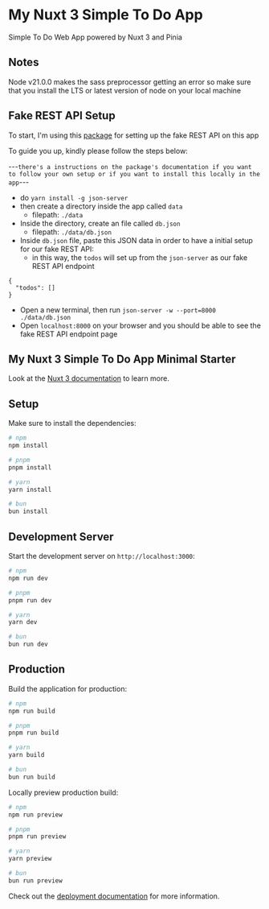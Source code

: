 # My Nuxt 3 Simple To Do App
Simple To Do Web App powered by Nuxt 3 and Pinia

## Notes
Node v21.0.0 makes the sass preprocessor getting an error so make sure that you install the LTS or latest version of node on your local machine

## Fake REST API Setup
To start, I'm using this [package](https://github.com/typicode/json-server) for setting up the fake REST API on this app

To guide you up, kindly please follow the steps below:

---`there's a instructions on the package's documentation if you want to follow your own setup or if you want to install this locally in the app`---
* do `yarn install -g json-server`
* then create a directory inside the app called `data`
    * filepath: `./data`
* Inside the directory, create an file called `db.json`
    * filepath: `./data/db.json`
* Inside `db.json` file, paste this JSON data in order to have a initial setup for our fake REST API:
    * in this way, the `todos` will set up from the `json-server` as our fake REST API endpoint
```
{
  "todos": []
}
```
* Open a new terminal, then run `json-server -w --port=8000 ./data/db.json`
* Open `localhost:8000` on your browser and you should be able to see the fake REST API endpoint page

## My Nuxt 3 Simple To Do App Minimal Starter

Look at the [Nuxt 3 documentation](https://nuxt.com/docs/getting-started/introduction) to learn more.

## Setup

Make sure to install the dependencies:

```bash
# npm
npm install

# pnpm
pnpm install

# yarn
yarn install

# bun
bun install
```

## Development Server

Start the development server on `http://localhost:3000`:

```bash
# npm
npm run dev

# pnpm
pnpm run dev

# yarn
yarn dev

# bun
bun run dev
```

## Production

Build the application for production:

```bash
# npm
npm run build

# pnpm
pnpm run build

# yarn
yarn build

# bun
bun run build
```

Locally preview production build:

```bash
# npm
npm run preview

# pnpm
pnpm run preview

# yarn
yarn preview

# bun
bun run preview
```

Check out the [deployment documentation](https://nuxt.com/docs/getting-started/deployment) for more information.
